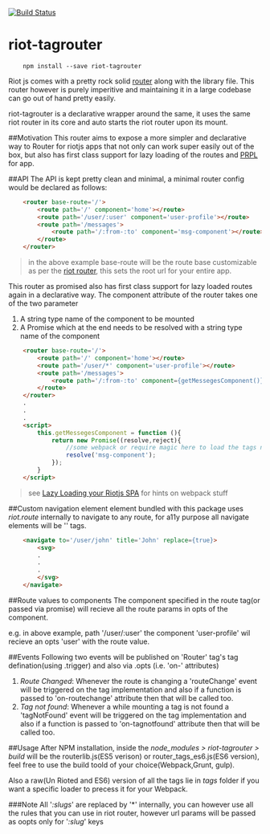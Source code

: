 [![Build Status](https://travis-ci.org/prateekbh/riot-tagrouter.svg?branch=master)](https://travis-ci.org/prateekbh/riot-tagrouter)

# riot-tagrouter

```shell
    npm install --save riot-tagrouter
```

Riot js comes with a pretty rock solid [router](http://riotjs.com/api/route/) along with the library file. 
This router however is purely imperitive and maintaining it in a large codebase can go out of hand pretty easily.

riot-tagrouter is a declarative wrapper around the same, it uses the same riot router in its core and 
auto starts the riot router upon its mount.

##Motivation
This router aims to expose a more simpler and declarative way to Router for riotjs apps that not only can work super easily out of the box, 
but also has first class support for lazy loading of the routes and [PRPL](https://www.polymer-project.org/1.0/toolbox/server) for app.

##API
The API is kept pretty clean and minimal, a minimal router config would be declared as follows:

``` html
    <router base-route='/'>
        <route path='/' component='home'></route>
        <route path='/user/:user' component='user-profile'></route>
        <route path='/messages'>
            <route path='/:from-:to' component='msg-component'></route>
        </route>
    </router>
```

> in the above example base-route will be the route base customizable as per the [riot router](http://riotjs.com/api/route/), this sets the root url for your entire app.


This router as promised also has first class support for lazy loaded routes again in a declarative way. The component attribute of the router takes one of the two parameter

 1. A string type name of the component to be mounted
 2. A Promise which at the end needs to be resolved with a string type name of the component

``` html
	<router base-route='/'>
        <route path='/' component='home'></route>
        <route path='/user/*' component='user-profile'></route>
        <route path='/messages'>
            <route path='/:from-:to' component={getMessegesComponent()}></route>
        </route>
    </router>
    .
    .
    .
    <script>
	    this.getMessegesComponent = function (){
		    return new Promise((resolve,reject){
			    //some webpack or require magic here to load the tags now
			    resolve('msg-component');
		    });
		}
    </script>
```

> see [Lazy Loading your Riotjs SPA](medium.com/@prateek.bh/lazy-loading-your-riotjs-spa-5f4e73011663) for hints on webpack stuff

##Custom navigation element
*<navigate>* element bundled with this package uses *riot.route* internally to navigate to any route, for a11y purpose all navigate elements will be '<a>' tags.  

``` html
    <navigate to='/user/john' title='John' replace={true}>
        <svg>
        .
        .
        .
        </svg>
    </navigate>
```
##Route values to components
The component specified in the route tag(or passed via promise) will recieve all the route params in opts of the component.

e.g. in above example, path '/user/:user' the component 'user-profile' wil recieve an opts 'user' with the route value.

##Events
Following two events will be published on 'Router' tag's tag defination(using .trigger) and also via .opts (i.e. 'on-' attributes)

1. *Route Changed*: Whenever the route is changing a 'routeChange' event will be triggered on the tag implementation and also if a function is passed to 'on-routechange' attribute
then that will be called too.
2. *Tag not found*: Whenever a while mounting a tag is not found a 'tagNotFound' event will be triggered on the tag implementation and also if a function is passed to 'on-tagnotfound' attribute
then that will be called too.

##Usage
After NPM installation, inside the *node_modules > riot-tagrouter > build* will be the routerlib.js(ES5 verison) or router_tags_es6.js(ES6 version), feel free to use the build toold of your choice(Webpack,Grunt, gulp).

Also a raw(Un Rioted and ES6) version of all the tags lie in *tags* folder if you want a specific loader to precess it for your Webpack.  

###Note
All '*:slugs*' are replaced by '\*' internally, you can however use all the rules that you can use in riot router, however url params will be passed as oopts only for '*:slug*' keys
